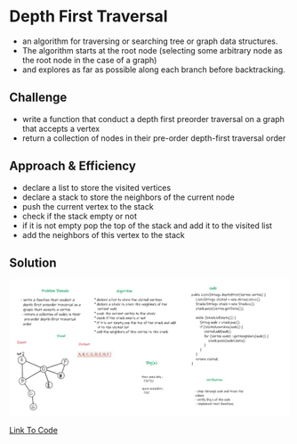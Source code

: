 # Depth First Traversal
<!-- Short summary or background information -->
   * an algorithm for traversing or searching tree or graph data structures. 
   * The algorithm starts at the root node (selecting some arbitrary node as the root node in the case of a graph) 
   * and explores as far as possible along each branch before backtracking.

## Challenge
<!-- Description of the challenge -->
   * write a function that conduct a depth first preorder traversal on a graph that accepts a vertex 
   * return a collection of nodes in their pre-order depth-first traversal order

   

## Approach & Efficiency
<!-- What approach did you take? Why? What is the Big O space/time for this approach? -->
   * declare a list to store the visited vertices
   * declare a stack to store the neighbors of the current node
   * push the current vertex to the stack
   * check if the stack empty or not
   * if it is not empty pop the top of the stack and add it to the visited list
   * add the neighbors of this vertex to the stack

## Solution
<!-- Embedded whiteboard image -->
  ![depth first search](../assets/dfsGraph.jpg)
  
  [Link To Code](app/src/main/java/code38/Graph.java)